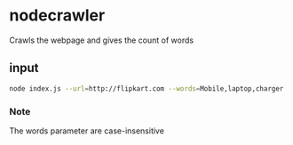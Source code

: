 # nodecrawler
Crawls the webpage and gives the count of words

## input 
```bash
node index.js --url=http://flipkart.com --words=Mobile,laptop,charger
```

### Note
The words parameter are case-insensitive
